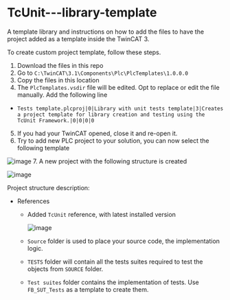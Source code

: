 # TcUnit---library-template
A template library and instructions on how to add the files to have the project added as a template inside the TwinCAT 3.

To create custom project template, follow these steps.

1. Download the files in this repo
2. Go to ```C:\TwinCAT\3.1\Components\Plc\PlcTemplates\1.0.0.0```
3. Copy the files in this location
4. The ```PlcTemplates.vsdir``` file will be edited. Opt to replace or edit the file manually. Add the following line
  - ```Tests template.plcproj|0|Library with unit tests template|3|Creates a project template for library creation and testing using the TcUnit Framework.|0|0|0|0```
5. If you had your TwinCAT opened, close it and re-open it.
6. Try to add new PLC project to your solution, you can now select the following template

![image](https://github.com/user-attachments/assets/e7bab93c-c90c-48b5-b6de-dc829983d3fc)
7. A new project with the following structure is created

![image](https://github.com/user-attachments/assets/4a16a5c8-7f55-4662-82e9-7c50ade37793)

Project structure description:
- References
  - Added ```TcUnit``` reference, with latest installed version
  
    ![image](https://github.com/user-attachments/assets/81f39c8b-d590-463a-9551-a1eb28d85bf8)

  -  ```Source``` folder is used to place your source code, the implementation logic.
  -  ```TESTS``` folder will contain all the tests suites required to test the objects from ```SOURCE``` folder.
  -  ```Test suites``` folder contains the implementation of tests. Use ```FB_SUT_Tests``` as a template to create them.



